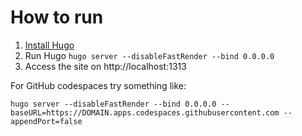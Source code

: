 # How to run

1. [Install Hugo](https://gohugo.io/getting-started/quick-start/)
2. Run Hugo `hugo server --disableFastRender --bind 0.0.0.0`
3. Access the site on http://localhost:1313

For GitHub codespaces try something like:

```
hugo server --disableFastRender --bind 0.0.0.0 --baseURL=https://DOMAIN.apps.codespaces.githubusercontent.com --appendPort=false
```